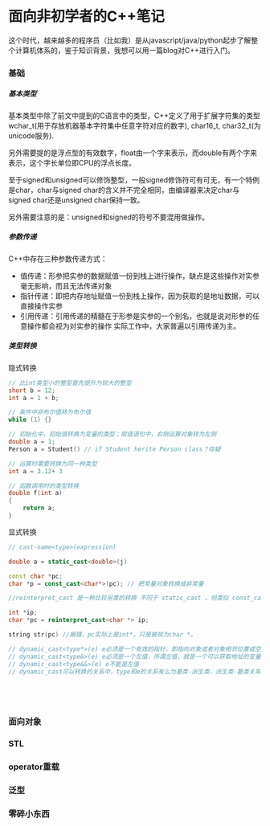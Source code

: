 # 面向非初学者的C++笔记

这个时代，越来越多的程序员（比如我）是从javascript/java/python起步了解整个计算机体系的，鉴于知识背景，我想可以用一篇blog对C++进行入门。

### 基础

##### 基本类型
基本类型中除了前文中提到的C语言中的类型，C++定义了用于扩展字符集的类型 wchar_t(用于存放机器基本字符集中任意字符对应的数字), char16_t, char32_t(为unicode服务).

另外需要提的是浮点型的有效数字，float由一个字来表示，而double有两个字来表示，这个字长单位即CPU的浮点长度。

至于signed和unsigned可以修饰整型，一般signed修饰符可有可无，有一个特例是char，char与signed char的含义并不完全相同，由编译器来决定char与signed char还是unsigned char保持一致。

另外需要注意的是：unsigned和signed的符号不要混用做操作。

##### 参数传递

C++中存在三种参数传递方式：
-    值传递：形参把实参的数据赋值一份到栈上进行操作，缺点是这些操作对实参毫无影响，而且无法传递对象
-    指针传递：即把内存地址赋值一份到栈上操作，因为获取的是地址数据，可以直接操作实参
-    引用传递：引用传递的精髓在于形参是实参的一个别名，也就是说对形参的任意操作都会视为对实参的操作
实际工作中，大家普遍以引用传递为主。

##### 类型转换
隐式转换
```c++
// 比int类型小的整型首先提升为较大的整型
short b = 12;
int a = 1 + b;

// 条件中非布尔值转为布尔值
while (1) {}

// 初始化中，初始值转换为变量的类型；赋值语句中，右侧运算对象转为左侧
double a = 1;
Person a = Student() // if Student herite Person class？存疑

// 运算时需要转换为同一种类型
int a = 3.12+ 3

// 函数调用时的类型转换
double f(int a)
{
    return a;
}

```

显式转换

```c++
// cast-name<type>(expression)

double a = static_cast<double>(j)

const char *pc;
char *p = const_cast<char*>(pc); // 把常量对象转换成非常量

//reinterpret_cast 是一种比较另类的转换 不同于 static_cast ，但类似 const_cast ， reinterpret_cast 表达式不编译成任何 CPU 指令。它纯粹地是指示编译器以如同它有 new_type 类型一般，对待 expression 的位序列（对象表示）的编译器指令。

int *ip;
char *pc = reinterpret_cast<char *> ip;

string str(pc) //报错，pc实际上是int*，只是被视为char *。

// dynamic_cast<type*>(e) e必须是一个有效的指针，即指向对象或者对象相邻位置或空指针
// dynamic_cast<type&>(e) e必须是一个左值，所谓左值，就是一个可以获取地址的变量 int b = 2中b为左值，2为右值
// dynamic_cast<type&&>(e) e不能是左值
// dynamic_cast可以转换的关系中，type和e的关系有么为基类-派生类，派生类-基类关系，要么就是同一类型，否则无法生效.无法生效时，如果为转换目标是指针类型，则返回0，如果是引用类型，则抛出异常






```
### 面向对象

### STL

### operator重载

### 泛型

### 零碎小东西



